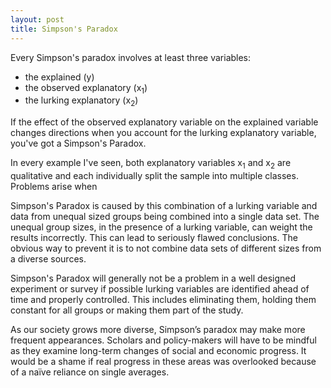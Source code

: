 ```yaml
---
layout: post
title: Simpson's Paradox
---
```


Every Simpson's paradox involves at least three variables:

* the explained (y)
* the observed explanatory (x<sub>1</sub>)
* the lurking explanatory (x<sub>2</sub>)

If the effect of the observed explanatory variable on the explained variable changes directions when you account for the lurking explanatory variable, you've got a Simpson's Paradox.

In every example I've seen, both explanatory variables x<sub>1</sub> and x<sub>2</sub> are qualitative and each individually split the sample into multiple classes.  Problems arise when  

Simpson's Paradox is caused by this combination of a lurking variable and data from unequal sized groups being combined into a single data set. The unequal group sizes, in the presence of a lurking variable, can weight the results incorrectly. This can lead to seriously flawed conclusions. The obvious way to prevent it is to not combine data sets of different sizes from a diverse sources. 

Simpson's Paradox will generally not be a problem in a well designed experiment or survey if possible lurking variables are identified ahead of time and properly controlled. This includes eliminating them, holding them constant for all groups or making them part of the study.

As our society grows more diverse, Simpson’s paradox may make more frequent appearances. Scholars and policy-makers will have to be mindful as they examine long-term changes of social and economic progress. It would be a shame if real progress in these areas was overlooked because of a naïve reliance on single averages.
